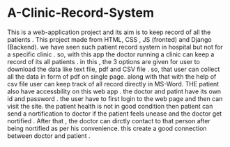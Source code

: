 # A-Clinic-Record-System
This is a web-application  project and its aim is to keep record of all the patients . This project made from HTML, CSS , JS (fronted) and Django (Backend).
we have seen such patient record system in hospital but not for a specific clinic . so, with this app the doctor running a clinic can keep a record of its all patients .
in this , the 3 options are given for user to download the data like text file, pdf and CSV file . so, that user can collect all the data in form of pdf on single page.
along with that with the help of csv file user can keep track of all record directly in MS-Word.
THE patient also have accessbility on this web app . the doctor and patint have its own id and password . the user have to first login to the web page and then can visit the site. the patient health is not in good condition  then patient can send a nortification to doctor if the patient feels unease and the doctor get nortified . 
After that , the doctor can dirctly contact to that person after being nortified as per his convenience. 
this create a good connection between doctor and patient . 
